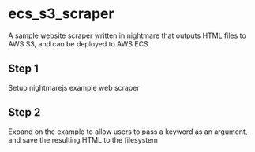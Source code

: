 # ecs_s3_scraper
A sample website scraper written in nightmare that outputs HTML files to AWS S3, and can be deployed to AWS ECS

## Step 1
Setup nightmarejs example web scraper

## Step 2
Expand on the example to allow users to pass a keyword as an argument, and save the resulting HTML to the filesystem
